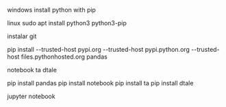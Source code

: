 windows
install python with pip

linux
sudo apt install python3 python3-pip


instalar git

pip install --trusted-host pypi.org --trusted-host pypi.python.org --trusted-host files.pythonhosted.org pandas

 notebook ta dtale

pip install pandas
pip install notebook
pip install ta
pip install dtale

jupyter notebook



